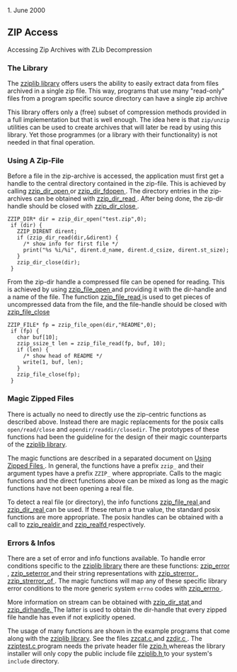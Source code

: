 <date> 1. June 2000 </date>

## ZIP Access 
Accessing Zip Archives with ZLib Decompression

### The Library 

The [zziplib library](zziplib.html) offers users the
 ability to easily extract data from files archived in a single
 zip file. This way, programs that use many "read-only" files from
 a program specific source directory can have a single zip
 archive

This library offers only a (free) subset of compression methods
 provided in a full implementation but that is well enough. The
 idea here is that `zip/unzip` utilities can be used
 to create archives that will later be read by using this library.
 Yet those programmes (or a library with their functionality)
 is not needed in that final operation.

### Using A Zip-File 

Before a file in the zip-archive is accessed, the application
 must first get a handle to the central directory contained in the
 zip-file. This is achieved by calling
 [ zzip_dir_open ](zziplib.html#zzip_dir_open)
 or 
 [ zzip_dir_fdopen ](zziplib.html#zzip_dir_fdopen).
 The directory entries in the zip-archives can be obtained
 with
 [ zzip_dir_read ](zziplib.html#zzip_dir_read).
 After being done, the zip-dir handle should be closed with
 [ zzip_dir_close ](zziplib.html#zzip_dir_close).

```
ZZIP_DIR* dir = zzip_dir_open("test.zip",0);
 if (dir) {
   ZZIP_DIRENT dirent;
   if (zzip_dir_read(dir,&dirent) {
     /* show info for first file */
     print("%s %i/%i", dirent.d_name, dirent.d_csize, dirent.st_size);
   }
   zzip_dir_close(dir);
 }
```

From the zip-dir handle a compressed file can be opened
 for reading. This is achieved by using 
 [ zzip_file_open ](zziplib.html#zzip_file_open) 
 and providing it with the dir-handle and a name of the file.
 The function
 [ zzip_file_read ](zziplib.html#zzip_file_read) 
 is used to get pieces of uncompressed data from the file, and
 the file-handle should be closed with
 [ zzip_file_close ](zziplib.html#zzip_file_close)

```
ZZIP_FILE* fp = zzip_file_open(dir,"README",0);
 if (fp) {
   char buf[10];
   zzip_ssize_t len = zzip_file_read(fp, buf, 10);
   if (len) {
     /* show head of README */
     write(1, buf, len); 
   }
   zzip_file_close(fp);
 }
```

### Magic Zipped Files 

There is actually no need to directly use the zip-centric functions
 as described above. Instead there are magic replacements for the
 posix calls `open/read/close` and 
 `opendir/readdir/closedir`. The prototypes of these
 functions had been the guideline for the design of their magic
 counterparts of the
 [zziplib library](zziplib.html).

The magic functions are described in a separated document on
 [ Using Zipped Files ](zzip-file.html). In general,
 the functions have a prefix `zzip_` and their argument
 types have a prefix `ZZIP_` where appropriate. Calls
 to the magic functions and the direct functions above can
 be mixed as long as the magic functions have not been opening
 a real file.

To detect a real file (or directory), the info functions
 [ zzip_file_real ](zziplib.html#zzip_file_real)
 and
 [ zzip_dir_real ](zziplib.html#zzip_dir_real)
 can be used.
 If these return a true value, the standard posix functions
 are more appropriate. The posix handles can be obtained with
 a call to
 [ zzip_realdir ](zziplib.html#zzip_realdir) and
 [ zzip_realfd ](zziplib.html#zzip_realfd) respectively.

### Errors & Infos 

There are a set of error and info functions available. To handle
 error conditions specific to the
 [zziplib library](zziplib.html) 
 there are these functions:
 [ zzip_error ](zziplib.html#zzip_error),
 [ zzip_seterror ](zziplib.html#zzip_seterror) 
 and their string representations with
 [ zzip_strerror ](zziplib.html#zzip_strerror),
 [ zzip_strerror_of ](zziplib.html#zzip_strerror_of).
 The magic functions will map any of these specific library
 error conditions to the more generic system `errno` 
 codes with
 [ zzip_errno ](zziplib.html#zzip_errno).

More information on stream can be obtained with
 [ zzip_dir_stat ](zziplib.html#zzip_dir_stat) and
 [ zzip_dirhandle. ](zziplib.html#zzip_dirhandle) 
 The latter is used to obtain the dir-handle that every zipped file 
 handle has even if not explicitly opened.

The usage of many functions are shown in the example programs
 that come along with the
 [zziplib library](zziplib.html). See the files
 [ zzcat.c ](zzcat.c) and
 [ zzdir.c ](zzdir.c). The 
 [ zziptest.c ](zziptest.c) program needs the
 private header file 
 [ zzip.h ](zzip.h) whereas the library installer
 will only copy the public include file 
 [ zziplib.h ](zziplib.h) to your system's
 `include` directory.
